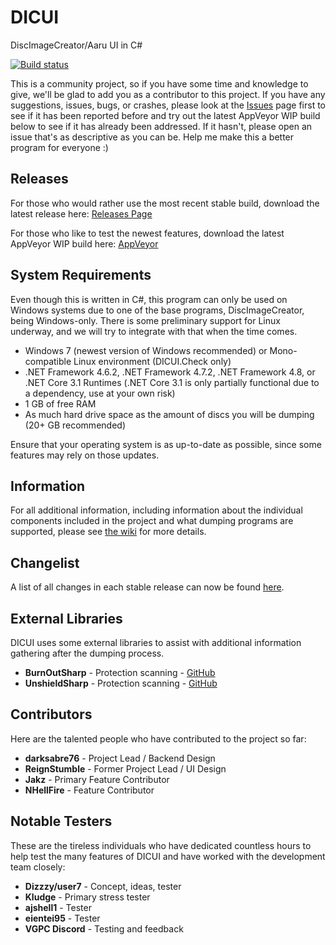 # DICUI

DiscImageCreator/Aaru UI in C#

[![Build status](https://ci.appveyor.com/api/projects/status/3ldav3v0c373jeqa?svg=true)](https://ci.appveyor.com/project/mnadareski/dicui/build/artifacts)

This is a community project, so if you have some time and knowledge to give, we'll be glad to add you as a contributor to this project. If you have any suggestions, issues, bugs, or crashes, please look at the [Issues](https://github.com/SabreTools/DICUI/issues) page first to see if it has been reported before and try out the latest AppVeyor WIP build below to see if it has already been addressed. If it hasn't, please open an issue that's as descriptive as you can be. Help me make this a better program for everyone :)

## Releases

For those who would rather use the most recent stable build, download the latest release here:
[Releases Page](https://github.com/SabreTools/DICUI/releases)

For those who like to test the newest features, download the latest AppVeyor WIP build here: [AppVeyor](https://ci.appveyor.com/project/mnadareski/dicui/build/artifacts)

## System Requirements

Even though this is written in C#, this program can only be used on Windows systems due to one of the base programs, DiscImageCreator, being Windows-only. There is some preliminary support for Linux underway, and we will try to integrate with that when the time comes.

- Windows 7 (newest version of Windows recommended) or Mono-compatible Linux environment (DICUI.Check only)
- .NET Framework 4.6.2, .NET Framework 4.7.2, .NET Framework 4.8, or .NET Core 3.1 Runtimes (.NET Core 3.1 is only partially functional due to a dependency, use at your own risk)
- 1 GB of free RAM
- As much hard drive space as the amount of discs you will be dumping (20+ GB recommended)

Ensure that your operating system is as up-to-date as possible, since some features may rely on those updates.

## Information

For all additional information, including information about the individual components included in the project and what dumping programs are supported, please see [the wiki](https://github.com/SabreTools/DICUI/wiki) for more details.

## Changelist

A list of all changes in each stable release can now be found [here](https://github.com/SabreTools/DICUI/blob/master/CHANGELIST.md).

## External Libraries

DICUI uses some external libraries to assist with additional information gathering after the dumping process.

- **BurnOutSharp** - Protection scanning - [GitHub](https://github.com/mnadareski/BurnOutSharp)
- **UnshieldSharp** - Protection scanning - [GitHub](https://github.com/mnadareski/UnshieldSharp)

## Contributors

Here are the talented people who have contributed to the project so far:

- **darksabre76** - Project Lead / Backend Design
- **ReignStumble** - Former Project Lead / UI Design
- **Jakz** - Primary Feature Contributor
- **NHellFire** - Feature Contributor

## Notable Testers

These are the tireless individuals who have dedicated countless hours to help test the many features of DICUI and have worked with the development team closely:

- **Dizzzy/user7** - Concept, ideas, tester
- **Kludge** - Primary stress tester
- **ajshell1** - Tester
- **eientei95** - Tester
- **VGPC Discord** - Testing and feedback
